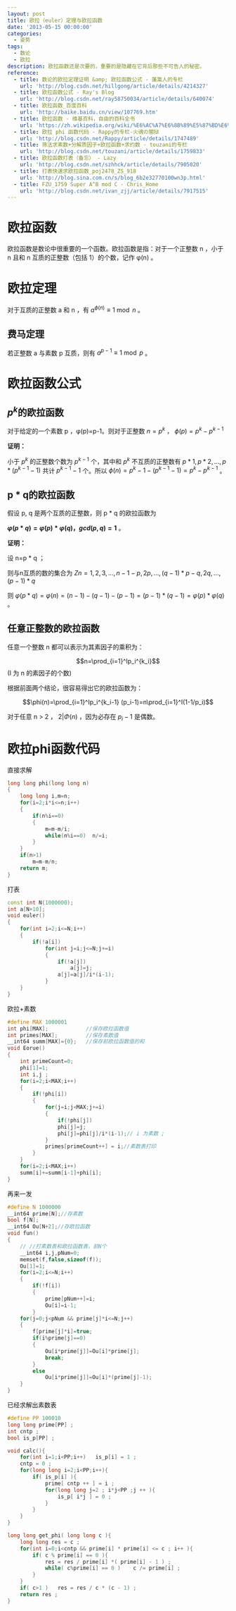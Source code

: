 ```yaml
---
layout: post
title: 欧拉（euler）定理与欧拉函数
date: '2013-05-15 00:00:00'
categories:
  - 姿势
tags:
  - 数论
  - 欧拉
description: 欧拉函数还是次要的，重要的是隐藏在它背后那些不可告人的秘密。
reference:
  - title: 数论的欧拉定理证明 &amp; 欧拉函数公式 - 蓬篙人的专栏
    url: 'http://blog.csdn.net/hillgong/article/details/4214327'
  - title: 欧拉函数公式 - Ray's Blog
    url: 'http://blog.csdn.net/ray58750034/article/details/640074'
  - title: 欧拉函数_百度百科
    url: 'http://baike.baidu.cn/view/107769.htm'
  - title: 欧拉函数 - 维基百科，自由的百科全书
    url: 'https://zh.wikipedia.org/wiki/%E6%AC%A7%E6%8B%89%E5%87%BD%E6%95%B0'
  - title: 欧拉 phi 函数代码 - Rappy的专栏-火魂の闇狱
    url: 'http://blog.csdn.net/Rappy/article/details/1747489'
  - title: 筛法求素数+分解质因子+欧拉函数+求约数 - touzani的专栏
    url: 'http://blog.csdn.net/touzani/article/details/1759833'
  - title: 欧拉函数打表（备忘） - Lazy
    url: 'http://blog.csdn.net/szhhck/article/details/7905020'
  - title: 打表快速求欧拉函数_poj2478_ZS_918
    url: 'http://blog.sina.com.cn/s/blog_6b2e32770100wn3p.html'
  - title: FZU_1759 Super A^B mod C - Chris_Home
    url: 'http://blog.csdn.net/ivan_zjj/article/details/7917515'
---
```


# 欧拉函数

欧拉函数是数论中很重要的一个函数。欧拉函数是指：对于一个正整数 n ，小于 n 且和 n 互质的正整数（包括 1）的个数，记作 φ(n) 。

# 欧拉定理

对于互质的正整数 a 和 n ，有 $a^{\phi(n)} \equiv 1 \bmod n$ 。

## 费马定理

若正整数 a 与素数 p 互质，则有 $a^{p-1} \equiv 1 \bmod{p}$ 。

# 欧拉函数公式

## $p^k$的欧拉函数

对于给定的一个素数 p ，φ(p)=p-1。则对于正整数 $n=p^k$ ， $\phi(p)=p^k-p^{k-1}$

**证明：**

小于 $p^k$ 的正整数个数为 $p^{k - 1}$ 个，其中和 $p^k$ 不互质的正整数有 ${p * 1,p * 2,...,p * (p^{k - 1}-1)}$ 共计 $p^{k - 1} - 1$ 个。所以 $\phi(n) = p^k - 1 - (p^{k - 1} - 1) = p^k - p^{k - 1}$ 。

## p * q的欧拉函数

假设 p, q 是两个互质的正整数，则 p * q 的欧拉函数为

__$φ(p * q) = φ(p) * φ(q) ， gcd(p, q) = 1$__ 。

**证明：**

设 n=p * q ；

则与n互质的数的集合为 $Zn = {1, 2, 3,  ... , n - 1} - {p, 2p, ... , (q - 1) * p} - {q, 2q, ... , (p - 1) * q}$

则 $φ(p * q) = φ(n) = (n - 1) - (q - 1) - (p - 1) = (p - 1) * (q -1) = φ(p) * φ(q)$ 。

## 任意正整数的欧拉函数

任意一个整数 n 都可以表示为其素因子的乘积为：

$$n=\prod_{i=1}^Ip_i^{k_i}$$
(I 为 n 的素因子的个数)

根据前面两个结论，很容易得出它的欧拉函数为：

$$\phi(n)=\prod_{i=1}^Ip_i^{k_i-1} (p_i-1)=n\prod_{i=1}^I(1-1/p_i)$$

对于任意 n > 2 ， $2 | Φ(n)$ ，因为必存在  $p_i -1$ 是偶数。

# 欧拉phi函数代码

直接求解

```cpp
long long phi(long long n)
{
    long long i,m=n;
    for(i=2;i*i<=n;i++)
    {
        if(n%i==0)
        {
            m=m-m/i;
            while(n%i==0)  n/=i;
        }
    }
    if(n>1)
        m=m-m/n;
    return m;
}
```

打表

```cpp
const int N(1000000);
int a[N+10];
void euler()
{
    for(int i=2;i<=N;i++)
    {
        if(!a[i])
            for(int j=i;j<=N;j+=i)
            {
                if(!a[j])
                    a[j]=j;
                a[j]=a[j]/i*(i-1);
            }
    }
}
```

欧拉+素数

```cpp
#define MAX 1000001
int phi[MAX];            //保存欧拉函数值
int primes[MAX];         //保存素数值
__int64 summ[MAX]={0};   //保存前欧拉函数值的和
void Eorue()
{
    int primeCount=0;
    phi[1]=1;
    int i,j ;
    for(i=2;i<MAX;i++)
    {
        if(!phi[i])
        {
            for(j=i;j<MAX;j+=i)
            {
                if(!phi[j])
                phi[j]=j;
                phi[j]=phi[j]/i*(i-1);// i 为素数 ;
            }
            primes[primeCount++] = i;//素数表打印
        }
    }
    for(i=2;i<MAX;i++)
    summ[i]+=summ[i-1]+phi[i];
}
```

再来一发

```cpp
#define N 1000000
__int64 prime[N];//存素数
bool f[N];
__int64 Ou[N+2];//存欧拉函数
void fun()
{
    // //打素数表和欧拉函数表，前N个
    __int64 i,j,pNum=0;
    memset(f,false,sizeof(f));
    Ou[1]=1;
    for(i=2;i<=N;i++)
    {
        if(!f[i])
        {
            prime[pNum++]=i;
            Ou[i]=i-1;
        }
    for(j=0;j<pNum && prime[j]*i<=N;j++)
    {
        f[prime[j]*i]=true;
        if(i%prime[j]==0)
        {
            Ou[i*prime[j]]=Ou[i]*prime[j];
            break;
        }
        else
            Ou[i*prime[j]]=Ou[i]*(prime[j]-1);
    }
}
```

已经求解出素数表

```cpp
#define PP 100010
long long prime[PP] ;
int cntp ;
bool is_p[PP] ;

void calc(){
    for(int i=1;i<PP;i++)   is_p[i] = 1 ;
    cntp = 0 ;
    for(long long i=2;i<PP;i++){
        if( is_p[i] ){
            prime[ cntp ++ ] = i ;
            for(long long j=2 ; i*j<PP ;j ++ ){
                is_p[ i*j ] = 0 ;
            }
        }
    }
}

long long get_phi( long long c ){
    long long res = c ;
    for(int i=0;i<cntp && prime[i] * prime[i] <= c ; i++ ){
        if( c % prime[i] == 0 ){
            res = res / prime[i] *( prime[i] - 1 ) ;
            while( c%prime[i] == 0 )    c /= prime[i] ;
        }
    }
    if( c>1 )   res = res / c * (c - 1) ;
    return res ;
}
```
